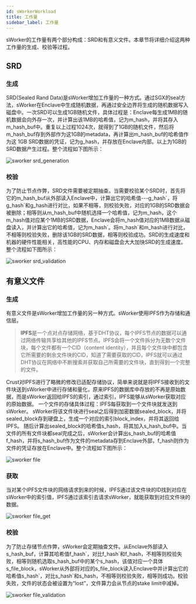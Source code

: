 ```yaml
---
id: sWorkerWorkload
title: 工作量
sidebar_label: 工作量
---
```

sWorker的工作量有两个部分构成：SRD和有意义文件。本章节将详细介绍这两种工作量的生成、校验等过程。

## SRD

### 生成
SRD(Sealed Rand Data)是sWorker增加工作量的一种方式。通过SGX的seal方法，sWorker在Enclave中生成随机数据，再通过安全边界将生成的随机数据写入磁盘中。一次SRD可以生成1GB随机文件，具体过程是：Enclave每生成1MB的随机数据会向外存一次，并计算出该1MB的哈希值，记为m_hash，并将其存入m_hash_buf中。重复以上过程1024次，就得到了1GB的随机文件，然后将m_hash_buf存到外部作为这1GB的metadata，再计算出m_hash_buf的哈希值作为这 1GB SRD数据的凭证，记为g_hash，并存放在Enclave内部。以上为1GB的SRD数据产生过程。整个流程如下图所示：

![sworker srd_generation](assets/sworker/SRD.png)

### 校验
为了防止节点作弊，SRD文件需要被定期抽查。当需要校验某个SRD时，首先将它的m_hash_buf从外部读入Enclave中，计算出它的哈希值---g_hash&#96;，将g_hash&#96;和g_hash进行对比，如果不相等，则校验失败，对应的1GB的SRD数据会被删除；相等则从m_hash_buf中随机选择一个哈希值，记为m_hash，这个m_hash值对应某个1MB的SRD数据，Enclave会将m_hash值对应的1MB数据从磁盘读入，并计算出它的哈希值，记为m_hash&#96;。将m_hash&#96;和m_hash进行对比，不相等则校验失败，删除该1GB的SRD数据，相等则校验成功。SRD的生成速度和机器的硬件性能相关，高性能的CPU、内存和磁盘会大大加快SRD的生成速度。整个流程如下图所示：

![sworker srd_validation](assets/sworker/SRDValidate.png)


## 有意义文件

### 生成
有意义文件是sWorker增加工作量的另一种方式。sWorker使用IPFS作为存储和通信层。

> **IPFS**是一个点对点存储网络，基于DHT协议，每个IPFS节点的数据可以通过网络传输共享给其他的IPFS节点。IPFS会将一个文件拆分为无数个文件块，每个文件都有一个CID（content identity），并且每个文件块中都包含它所需要的剩余文件块的CID，知道了需要获取的CID，IPFS就可以通过DHT协议在网络中不断搜索并获取自己所需要的文件块，直到得到一个完整的文件。

Crust对IPFS进行了略微的修改已适配存储协议，简单来说就是将IPFS接收到的文件块送到sWorker中进行存储和量化，原来IPFS的数据库中存放的不再是原始数据，而是sWorker返回给IPFS的索引，通过索引，IPFS能够从sWorker获取对应的原始数据。
一个文件的存储具体过程：IPFS每获取到一个文件块就发送到sWorker。 sWorker将该文件块进行seal之后得到加密数据sealed_block，并将sealed_block存到硬盘上，生成一个对应的索引block_index，并将其返回给IPFS。 随后计算出sealed_block的哈希值s_hash，将其加入s_hash_buf中。当文件的所有文件块都seal完成之后，sWorker会计算出s_hash_buf的哈希值f_hash，并将s_hash_buf作为文件的metadata存到Enclave外部，f_hash则作为文件的凭证存放在Enclave中。整个流程如下图所示：

![sworker file](assets/sworker/file.png)

### 获取
当对某个IPFS文件块的网络请求到来的时候，IPFS通过该文件块的ID找到对应在sWorker中的索引值，IPFS通过该索引去请求sWorker，就能获取到对应文件块的数据。

![sworker file_get](assets/sworker/fileGet.png)

### 校验
为了防止存储节点作弊，sWorker会定期抽查文件。从Enclave外部读入s_hash_buf，计算其哈希值f_hash&#96;，对比f_hash&#96;和f_hash，不相等则校验失败，相等则随机选取s_hash_buf中的某个s_hash，该值对应一个具体s_file_block，sWorker从外部将对应的s_file_block读入Enclave中并计算出它的哈希值s_hash&#96;，对比s_hash&#96;和s_hash，不相等则校验失败，相等则成功。校验失败，文件的状态会被设置为“lost”，文件算力会从节点的stake limit中减掉。

![sworker file_validation](assets/sworker/fileValidation.png)
